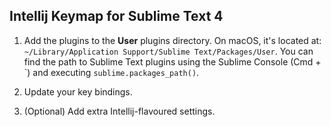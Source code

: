 ## Intellij Keymap for Sublime Text 4

1. Add the plugins to the **User** plugins directory. 
On macOS, it's located at: `~/Library/Application Support/Sublime Text/Packages/User`.
You can find the path to Sublime Text plugins using the Sublime Console (Cmd + \`) and executing `sublime.packages_path()`. 

2. Update your key bindings.
3. (Optional) Add extra Intellij-flavoured settings.
